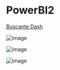 # PowerBI2

[Buscante Dash](https://app.powerbi.com/view?r=eyJrIjoiOTM0NTkyOGItNGIwZi00MzdkLWI5MjgtNjM2MGU1ZDJkOTE4IiwidCI6IjBlZTRmOWM4LTljMjctNDE1OS1hNTY2LTY5ZjA3ZmZkMDgyOCJ9)

![image](https://github.com/dsCarneiro/PowerBI2/assets/148643524/15a5bc23-0816-4687-bb5a-83bf17dac1bf)

![image](https://github.com/dsCarneiro/PowerBI2/assets/148643524/86eaebd4-c0f5-49df-a15d-8cbf140e3bff)

![image](https://github.com/dsCarneiro/PowerBI2/assets/148643524/ae2cf944-8e97-4197-bd8d-9699155d108e)

